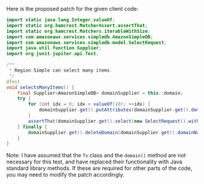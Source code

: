 Here is the proposed patch for the given client code:

```java
import static java.lang.Integer.valueOf;
import static org.hamcrest.MatcherAssert.assertThat;
import static org.hamcrest.Matchers.iterableWithSize;
import com.amazonaws.services.simpledb.AmazonSimpleDB;
import com.amazonaws.services.simpledb.model.SelectRequest;
import java.util.function.Supplier;
import org.junit.jupiter.api.Test;

/**
 * Region.Simple can select many items.
 */
@Test
void selectsManyItems() {
    final Supplier<AmazonSimpleDB> domainSupplier = this::domain;
    try {
        for (int idx = 0; idx < valueOf(10); ++idx) {
            domainSupplier.get().putAttributes(domainSupplier.get().domainName(), valueOf(idx), "hey", "");
        }
        assertThat(domainSupplier.get().select(new SelectRequest().withSelectExpression(String.format("SELECT * FROM `%s`", domainSupplier.get().domainName())).withConsistentRead(true)), iterableWithSize(10));
    } finally {
        domainSupplier.get().deleteDomain(domainSupplier.get().domainName());
    }
}
```

Note: I have assumed that the `Tv` class and the `domain()` method are not necessary for this test, and have replaced their functionality with Java standard library methods. If these are required for other parts of the code, you may need to modify the patch accordingly.